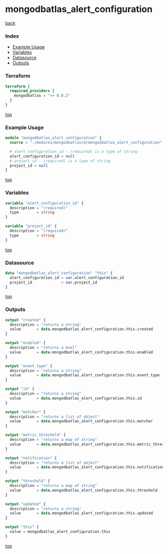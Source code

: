 # mongodbatlas_alert_configuration

[back](../mongodbatlas.md)

### Index

- [Example Usage](#example-usage)
- [Variables](#variables)
- [Datasource](#datasource)
- [Outputs](#outputs)

### Terraform

```terraform
terraform {
  required_providers {
    mongodbatlas = ">= 0.8.2"
  }
}
```

[top](#index)

### Example Usage

```terraform
module "mongodbatlas_alert_configuration" {
  source = "./modules/mongodbatlas/d/mongodbatlas_alert_configuration"

  # alert_configuration_id - (required) is a type of string
  alert_configuration_id = null
  # project_id - (required) is a type of string
  project_id = null
}
```

[top](#index)

### Variables

```terraform
variable "alert_configuration_id" {
  description = "(required)"
  type        = string
}

variable "project_id" {
  description = "(required)"
  type        = string
}
```

[top](#index)

### Datasource

```terraform
data "mongodbatlas_alert_configuration" "this" {
  alert_configuration_id = var.alert_configuration_id
  project_id             = var.project_id
}
```

[top](#index)

### Outputs

```terraform
output "created" {
  description = "returns a string"
  value       = data.mongodbatlas_alert_configuration.this.created
}

output "enabled" {
  description = "returns a bool"
  value       = data.mongodbatlas_alert_configuration.this.enabled
}

output "event_type" {
  description = "returns a string"
  value       = data.mongodbatlas_alert_configuration.this.event_type
}

output "id" {
  description = "returns a string"
  value       = data.mongodbatlas_alert_configuration.this.id
}

output "matcher" {
  description = "returns a list of object"
  value       = data.mongodbatlas_alert_configuration.this.matcher
}

output "metric_threshold" {
  description = "returns a map of string"
  value       = data.mongodbatlas_alert_configuration.this.metric_threshold
}

output "notification" {
  description = "returns a list of object"
  value       = data.mongodbatlas_alert_configuration.this.notification
}

output "threshold" {
  description = "returns a map of string"
  value       = data.mongodbatlas_alert_configuration.this.threshold
}

output "updated" {
  description = "returns a string"
  value       = data.mongodbatlas_alert_configuration.this.updated
}

output "this" {
  value = mongodbatlas_alert_configuration.this
}
```

[top](#index)